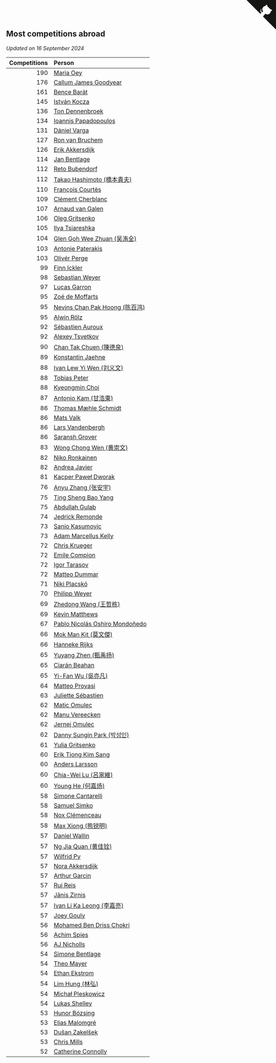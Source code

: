 ## Most competitions abroad

*Updated on 16 September 2024*

| Competitions | Person |
| ---: | :--- |
| 190 | [Maria Oey](https://www.worldcubeassociation.org/persons/2007OEYM01) |
| 176 | [Callum James Goodyear](https://www.worldcubeassociation.org/persons/2012GOOD02) |
| 161 | [Bence Barát](https://www.worldcubeassociation.org/persons/2008BARA01) |
| 145 | [István Kocza](https://www.worldcubeassociation.org/persons/2005KOCZ01) |
| 136 | [Ton Dennenbroek](https://www.worldcubeassociation.org/persons/2003DENN01) |
| 134 | [Ioannis Papadopoulos](https://www.worldcubeassociation.org/persons/2013PAPA01) |
| 131 | [Dániel Varga](https://www.worldcubeassociation.org/persons/2008VARG01) |
| 127 | [Ron van Bruchem](https://www.worldcubeassociation.org/persons/2003BRUC01) |
| 126 | [Erik Akkersdijk](https://www.worldcubeassociation.org/persons/2005AKKE01) |
| 114 | [Jan Bentlage](https://www.worldcubeassociation.org/persons/2010BENT01) |
| 112 | [Reto Bubendorf](https://www.worldcubeassociation.org/persons/2012BUBE01) |
| 112 | [Takao Hashimoto (橋本貴夫)](https://www.worldcubeassociation.org/persons/2007HASH01) |
| 110 | [François Courtès](https://www.worldcubeassociation.org/persons/2008COUR01) |
| 109 | [Clément Cherblanc](https://www.worldcubeassociation.org/persons/2014CHER05) |
| 107 | [Arnaud van Galen](https://www.worldcubeassociation.org/persons/2006GALE01) |
| 106 | [Oleg Gritsenko](https://www.worldcubeassociation.org/persons/2011GRIT01) |
| 105 | [Ilya Tsiareshka](https://www.worldcubeassociation.org/persons/2012TERE01) |
| 104 | [Glen Goh Wee Zhuan (吴洧全)](https://www.worldcubeassociation.org/persons/2015ZHUA01) |
| 103 | [Antonie Paterakis](https://www.worldcubeassociation.org/persons/2012PATE01) |
| 103 | [Olivér Perge](https://www.worldcubeassociation.org/persons/2007PERG01) |
| 99 | [Finn Ickler](https://www.worldcubeassociation.org/persons/2012ICKL01) |
| 98 | [Sebastian Weyer](https://www.worldcubeassociation.org/persons/2010WEYE02) |
| 97 | [Lucas Garron](https://www.worldcubeassociation.org/persons/2006GARR01) |
| 95 | [Zoé de Moffarts](https://www.worldcubeassociation.org/persons/2010MOFF02) |
| 95 | [Nevins Chan Pak Hoong (陈百鸿)](https://www.worldcubeassociation.org/persons/2010CHAN20) |
| 95 | [Alwin Rölz](https://www.worldcubeassociation.org/persons/2016ROLZ01) |
| 92 | [Sébastien Auroux](https://www.worldcubeassociation.org/persons/2008AURO01) |
| 92 | [Alexey Tsvetkov](https://www.worldcubeassociation.org/persons/2017TSVE02) |
| 90 | [Chan Tak Chuen (陳德泉)](https://www.worldcubeassociation.org/persons/2007CHUE01) |
| 89 | [Konstantin Jaehne](https://www.worldcubeassociation.org/persons/2015JAEH01) |
| 88 | [Ivan Lew Yi Wen (刘义文)](https://www.worldcubeassociation.org/persons/2012WENI01) |
| 88 | [Tobias Peter](https://www.worldcubeassociation.org/persons/2014PETE03) |
| 88 | [Kyeongmin Choi](https://www.worldcubeassociation.org/persons/2017CHOI07) |
| 87 | [Antonio Kam (甘浩東)](https://www.worldcubeassociation.org/persons/2017TUNG13) |
| 86 | [Thomas Mæhle Schmidt](https://www.worldcubeassociation.org/persons/2013SCHM02) |
| 86 | [Mats Valk](https://www.worldcubeassociation.org/persons/2007VALK01) |
| 86 | [Lars Vandenbergh](https://www.worldcubeassociation.org/persons/2003VAND01) |
| 86 | [Saransh Grover](https://www.worldcubeassociation.org/persons/2014GROV01) |
| 83 | [Wong Chong Wen (黄崇文)](https://www.worldcubeassociation.org/persons/2014WENW01) |
| 82 | [Niko Ronkainen](https://www.worldcubeassociation.org/persons/2010RONK01) |
| 82 | [Andrea Javier](https://www.worldcubeassociation.org/persons/2010JAVI01) |
| 81 | [Kacper Paweł Dworak](https://www.worldcubeassociation.org/persons/2020DWOR01) |
| 76 | [Anyu Zhang (张安宇)](https://www.worldcubeassociation.org/persons/2012ZHAN08) |
| 75 | [Ting Sheng Bao Yang](https://www.worldcubeassociation.org/persons/2008BAOY01) |
| 75 | [Abdullah Gulab](https://www.worldcubeassociation.org/persons/2014GULA02) |
| 74 | [Jedrick Remonde](https://www.worldcubeassociation.org/persons/2008REMO01) |
| 73 | [Sanio Kasumovic](https://www.worldcubeassociation.org/persons/2009KASU01) |
| 73 | [Adam Marcellus Kelly](https://www.worldcubeassociation.org/persons/2016KELL10) |
| 72 | [Chris Krueger](https://www.worldcubeassociation.org/persons/2006KRUE01) |
| 72 | [Emile Compion](https://www.worldcubeassociation.org/persons/2007COMP01) |
| 72 | [Igor Tarasov](https://www.worldcubeassociation.org/persons/2016TARA04) |
| 72 | [Matteo Dummar](https://www.worldcubeassociation.org/persons/2017DUMM01) |
| 71 | [Niki Placskó](https://www.worldcubeassociation.org/persons/2008PLAC01) |
| 70 | [Philipp Weyer](https://www.worldcubeassociation.org/persons/2010WEYE01) |
| 69 | [Zhedong Wang (王哲栋)](https://www.worldcubeassociation.org/persons/2015WANG83) |
| 69 | [Kevin Matthews](https://www.worldcubeassociation.org/persons/2010MATT02) |
| 67 | [Pablo Nicolás Oshiro Mondoñedo](https://www.worldcubeassociation.org/persons/2010MOND01) |
| 66 | [Mok Man Kit (莫文傑)](https://www.worldcubeassociation.org/persons/2009KITM01) |
| 66 | [Hanneke Rijks](https://www.worldcubeassociation.org/persons/2008RIJK01) |
| 65 | [Yuyang Zhen (甄禹扬)](https://www.worldcubeassociation.org/persons/2013ZHEN11) |
| 65 | [Ciarán Beahan](https://www.worldcubeassociation.org/persons/2012BEAH01) |
| 65 | [Yi-Fan Wu (吳亦凡)](https://www.worldcubeassociation.org/persons/2010WUIF01) |
| 64 | [Matteo Provasi](https://www.worldcubeassociation.org/persons/2009PROV01) |
| 63 | [Juliette Sébastien](https://www.worldcubeassociation.org/persons/2014SEBA01) |
| 62 | [Matic Omulec](https://www.worldcubeassociation.org/persons/2010OMUL02) |
| 62 | [Manu Vereecken](https://www.worldcubeassociation.org/persons/2010VERE01) |
| 62 | [Jernej Omulec](https://www.worldcubeassociation.org/persons/2010OMUL01) |
| 62 | [Danny Sungin Park (박성인)](https://www.worldcubeassociation.org/persons/2015PARK13) |
| 61 | [Yulia Gritsenko](https://www.worldcubeassociation.org/persons/2012SIDO01) |
| 60 | [Erik Tjong Kim Sang](https://www.worldcubeassociation.org/persons/2018SANG01) |
| 60 | [Anders Larsson](https://www.worldcubeassociation.org/persons/2003LARS01) |
| 60 | [Chia-Wei Lu (呂家維)](https://www.worldcubeassociation.org/persons/2007LUCH01) |
| 60 | [Young He (何嘉炀)](https://www.worldcubeassociation.org/persons/2014HEYO01) |
| 58 | [Simone Cantarelli](https://www.worldcubeassociation.org/persons/2012CANT02) |
| 58 | [Samuel Simko](https://www.worldcubeassociation.org/persons/2016SIMK01) |
| 58 | [Nox Clémenceau](https://www.worldcubeassociation.org/persons/2015CLEM03) |
| 58 | [Max Xiong (熊锐明)](https://www.worldcubeassociation.org/persons/2015XION03) |
| 57 | [Daniel Wallin](https://www.worldcubeassociation.org/persons/2013WALL03) |
| 57 | [Ng Jia Quan (黄佳铨)](https://www.worldcubeassociation.org/persons/2015QUAN03) |
| 57 | [Wilfrid Py](https://www.worldcubeassociation.org/persons/2016PYWI01) |
| 57 | [Nora Akkersdijk](https://www.worldcubeassociation.org/persons/2009CHRI03) |
| 57 | [Arthur Garcin](https://www.worldcubeassociation.org/persons/2014GARC27) |
| 57 | [Rui Reis](https://www.worldcubeassociation.org/persons/2015REIS02) |
| 57 | [Jānis Zirnis](https://www.worldcubeassociation.org/persons/2013ZIRN01) |
| 57 | [Ivan Li Ka Leong (李嘉亮)](https://www.worldcubeassociation.org/persons/2015LEON02) |
| 57 | [Joey Gouly](https://www.worldcubeassociation.org/persons/2007GOUL01) |
| 56 | [Mohamed Ben Driss Chokri](https://www.worldcubeassociation.org/persons/2015CHOK01) |
| 56 | [Achim Spies](https://www.worldcubeassociation.org/persons/2021SPIE01) |
| 56 | [AJ Nicholls](https://www.worldcubeassociation.org/persons/2015NICH04) |
| 54 | [Simone Bentlage](https://www.worldcubeassociation.org/persons/2014OHLE01) |
| 54 | [Theo Mayer](https://www.worldcubeassociation.org/persons/2012MAYE01) |
| 54 | [Ethan Ekstrom](https://www.worldcubeassociation.org/persons/2018EKST01) |
| 54 | [Lim Hung (林弘)](https://www.worldcubeassociation.org/persons/2016HUNG08) |
| 54 | [Michał Pleskowicz](https://www.worldcubeassociation.org/persons/2009PLES01) |
| 54 | [Lukas Shelley](https://www.worldcubeassociation.org/persons/2016SHEL03) |
| 53 | [Hunor Bózsing](https://www.worldcubeassociation.org/persons/2009BOZS01) |
| 53 | [Elias Malomgré](https://www.worldcubeassociation.org/persons/2017MALO02) |
| 53 | [Dušan Zakelšek](https://www.worldcubeassociation.org/persons/2012ZAKE02) |
| 53 | [Chris Mills](https://www.worldcubeassociation.org/persons/2014MILL04) |
| 52 | [Catherine Connolly](https://www.worldcubeassociation.org/persons/2017CONN04) |


<a href="https://github.com/jonatanklosko/wca_statistics" class="github-corner" aria-label="View source on Github"><svg width="80" height="80" viewBox="0 0 250 250" style="fill:#151513; color:#fff; position: absolute; top: 0; border: 0; right: 0;" aria-hidden="true"><path d="M0,0 L115,115 L130,115 L142,142 L250,250 L250,0 Z"></path><path d="M128.3,109.0 C113.8,99.7 119.0,89.6 119.0,89.6 C122.0,82.7 120.5,78.6 120.5,78.6 C119.2,72.0 123.4,76.3 123.4,76.3 C127.3,80.9 125.5,87.3 125.5,87.3 C122.9,97.6 130.6,101.9 134.4,103.2" fill="currentColor" style="transform-origin: 130px 106px;" class="octo-arm"></path><path d="M115.0,115.0 C114.9,115.1 118.7,116.5 119.8,115.4 L133.7,101.6 C136.9,99.2 139.9,98.4 142.2,98.6 C133.8,88.0 127.5,74.4 143.8,58.0 C148.5,53.4 154.0,51.2 159.7,51.0 C160.3,49.4 163.2,43.6 171.4,40.1 C171.4,40.1 176.1,42.5 178.8,56.2 C183.1,58.6 187.2,61.8 190.9,65.4 C194.5,69.0 197.7,73.2 200.1,77.6 C213.8,80.2 216.3,84.9 216.3,84.9 C212.7,93.1 206.9,96.0 205.4,96.6 C205.1,102.4 203.0,107.8 198.3,112.5 C181.9,128.9 168.3,122.5 157.7,114.1 C157.9,116.9 156.7,120.9 152.7,124.9 L141.0,136.5 C139.8,137.7 141.6,141.9 141.8,141.8 Z" fill="currentColor" class="octo-body"></path></svg></a><style>.github-corner:hover .octo-arm{animation:octocat-wave 560ms ease-in-out}@keyframes octocat-wave{0%,100%{transform:rotate(0)}20%,60%{transform:rotate(-25deg)}40%,80%{transform:rotate(10deg)}}@media (max-width:500px){.github-corner:hover .octo-arm{animation:none}.github-corner .octo-arm{animation:octocat-wave 560ms ease-in-out}}</style>
